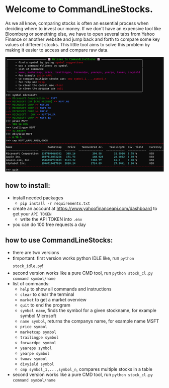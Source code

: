 # Welcome to CommandLineStocks.
As we all know, comparing stocks is often an essential process when deciding where to invest our money. If we don't have an expensive tool like Bloomberg or something else, we have to open several tabs from Yahoo Finance or another website and jump back and forth to compare some key values of different stocks. This little tool aims to solve this problem by making it easier to access and compare raw data.

![Screenshot](example1.png)

## how to install:
  - install needed packages
    - `pip install -r requirements.txt`
  - create an account at https://www.yahoofinanceapi.com/dashboard to get your `API TOKEN`
    - write the API TOKEN into `.env`
  - you can do 100 free requests a day

## how to use CommandLineStocks:
  - there are two versions
  - :heavy_exclamation_mark:Important: first version works python IDLE like, run `python stock_idle.py`:heavy_exclamation_mark:
  - second version works like a pure CMD tool, run `python stock_cl.py command symbol/name`
  - list of commands:
      - `help` to show all commands and instructions
      - `clear` to clear the terminal
      - `market` to get a market overview
      - `quit` to end the program
      - `symbol name`, finds the symbol for a given stockname, for example symbol Microsoft
      - `name symbol`, returns the companys name, for example name MSFT
      - `price symbol`
      - `marketcap symbol`
      - `trailingpe symbol`
      - `forwardpe symbol`
      - `yeareps symbol`
      - `yearpe symbol`
      - `twoav symbol`
      - `divyield symbol`
      - `cmp symbol_1,...,symbol_n`, compares multiple stocks in a table
   - second version works like a pure CMD tool, run `python stock_cl.py command symbol/name`
